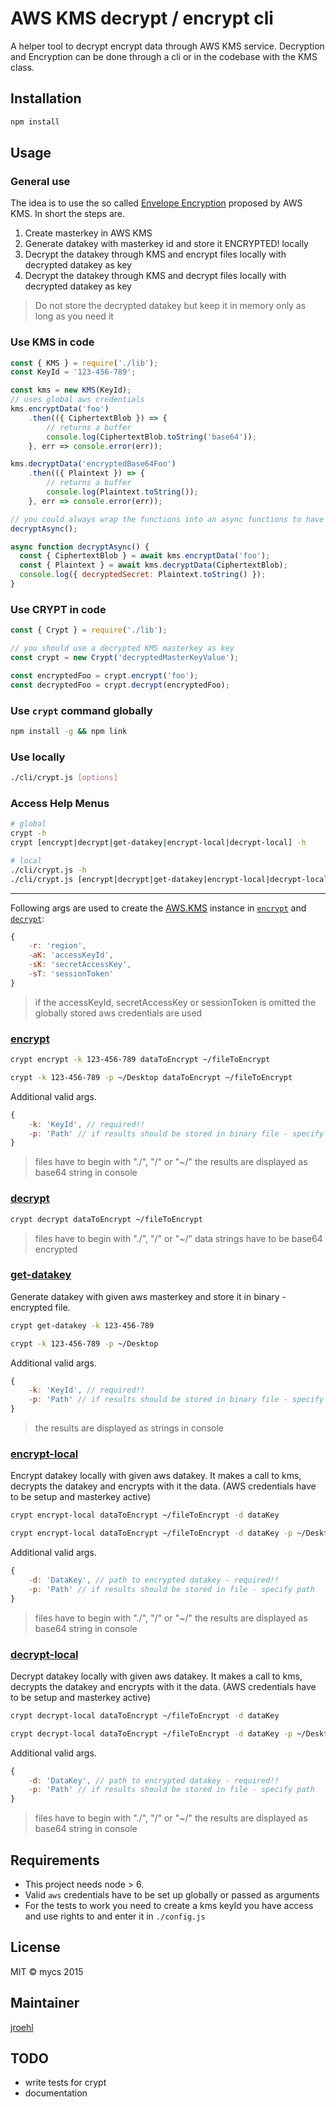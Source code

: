 # AWS KMS decrypt / encrypt cli

A helper tool to decrypt encrypt data through AWS KMS service. Decryption and Encryption can be done through a cli or in the codebase with the KMS class.

## Installation

```bash
npm install
```

## Usage

### General use
The idea is to use the so called [Envelope Encryption](http://docs.aws.amazon.com/kms/latest/developerguide/workflow.html "Envelope Encryption") proposed by AWS KMS.
In short the steps are.
1. Create masterkey in AWS KMS
2. Generate datakey with masterkey id and store it ENCRYPTED! locally
3. Decrypt the datakey through KMS and encrypt files locally with decrypted datakey as key
4. Decrypt the datakey through KMS and decrypt files locally with decrypted datakey as key

> Do not store the decrypted datakey but keep it in memory only as long as you need it

### Use KMS in code

```javascript
const { KMS } = require('./lib');
const KeyId = '123-456-789';

const kms = new KMS(KeyId);
// uses global aws credentials
kms.encryptData('foo')
    .then(({ CiphertextBlob }) => {
        // returns a buffer
        console.log(CiphertextBlob.toString('base64'));
    }, err => console.error(err));

kms.decryptData('encryptedBase64Foo')
    .then(({ Plaintext }) => {
        // returns a buffer
        console.log(Plaintext.toString());
    }, err => console.error(err));

// you could always wrap the functions into an async functions to have an synchronous workflow
decryptAsync();

async function decryptAsync() {
  const { CiphertextBlob } = await kms.encryptData('foo');
  const { Plaintext } = await kms.decryptData(CiphertextBlob);
  console.log({ decryptedSecret: Plaintext.toString() });
}
```

### Use CRYPT in code

```javascript
const { Crypt } = require('./lib');

// you should use a decrypted KMS masterkey as key
const crypt = new Crypt('decryptedMasterKeyValue');

const encryptedFoo = crypt.encrypt('foo');
const decryptedFoo = crypt.decrypt(encryptedFoo);

```

### Use `crypt` command globally
```bash
npm install -g && npm link
```

### Use locally
```bash
./cli/crypt.js [options]
```

### Access Help Menus

```bash
# global
crypt -h
crypt [encrypt|decrypt|get-datakey|encrypt-local|decrypt-local] -h

# local
./cli/crypt.js -h
./cli/crypt.js [encrypt|decrypt|get-datakey|encrypt-local|decrypt-local] -h
```
___

Following args are used to create the [AWS.KMS](http://docs.aws.amazon.com/AWSJavaScriptSDK/latest/AWS/KMS.html#constructor-property "AWS.KMS") instance in [`encrypt`](#encrypt) and [`decrypt`](#decrypt):

```javascript
{
    -r: 'region',
    -aK: 'accessKeyId',
    -sK: 'secretAccessKey',
    -sT: 'sessionToken'
}
```

> if the accessKeyId, secretAccessKey or sessionToken is omitted the globally stored aws credentials are used

<a name="encrypt"></a>
### [encrypt](http://docs.aws.amazon.com/AWSJavaScriptSDK/latest/AWS/KMS.html#encrypt-property "encrypt aws docu")

```bash
crypt encrypt -k 123-456-789 dataToEncrypt ~/fileToEncrypt

crypt -k 123-456-789 -p ~/Desktop dataToEncrypt ~/fileToEncrypt
```

Additional valid args.
```javascript
{
    -k: 'KeyId', // required!!
    -p: 'Path' // if results should be stored in binary file - specify path
}
```

> files have to begin with "./", "/" or "~/"
> the results are displayed as base64 string in console

<a name="decrypt"></a>
### [decrypt](http://docs.aws.amazon.com/AWSJavaScriptSDK/latest/AWS/KMS.html#decrypt-property "decrypt aws docu")

```bash
crypt decrypt dataToEncrypt ~/fileToEncrypt
```
> files have to begin with "./", "/" or "~/"
> data strings have to be base64 encrypted

<a name="get-datakey"></a>
### [get-datakey](http://docs.aws.amazon.com/AWSJavaScriptSDK/latest/AWS/KMS.html#generateDataKey-property "generateDataKey aws docu")

Generate datakey with given aws masterkey and store it in binary - encrypted file.

```bash
crypt get-datakey -k 123-456-789

crypt -k 123-456-789 -p ~/Desktop
```

Additional valid args.
```javascript
{
    -k: 'KeyId', // required!!
    -p: 'Path' // if results should be stored in binary file - specify path
}
```

> the results are displayed as strings in console

<a name="encrypt-local"></a>
### [encrypt-local](https://nodejs.org/api/crypto.html#crypto_class_cipher "crypto nodejs docu")

Encrypt datakey locally with given aws datakey. It makes a call to kms, decrypts the datakey and encrypts with it the data. (AWS credentials have to be setup and masterkey active)

```bash
crypt encrypt-local dataToEncrypt ~/fileToEncrypt -d dataKey

crypt encrypt-local dataToEncrypt ~/fileToEncrypt -d dataKey -p ~/Desktop
```

Additional valid args.
```javascript
{
    -d: 'DataKey', // path to encrypted datakey - required!!
    -p: 'Path' // if results should be stored in file - specify path
}
```

> files have to begin with "./", "/" or "~/"
> the results are displayed as base64 string in console

<a name="decrypt-local"></a>
### [decrypt-local](https://nodejs.org/api/crypto.html#crypto_class_cipher "crypto nodejs docu")

Decrypt datakey locally with given aws datakey. It makes a call to kms, decrypts the datakey and encrypts with it the data. (AWS credentials have to be setup and masterkey active)

```bash
crypt decrypt-local dataToEncrypt ~/fileToEncrypt -d dataKey

crypt decrypt-local dataToEncrypt ~/fileToEncrypt -d dataKey -p ~/Desktop
```

Additional valid args.
```javascript
{
    -d: 'DataKey', // path to encrypted datakey - required!!
    -p: 'Path' // if results should be stored in file - specify path
}
```

> files have to begin with "./", "/" or "~/"
> the results are displayed as base64 string in console


## Requirements

- This project needs node > 6.
- Valid `aws` credentials have to be set up globally or passed as arguments
- For the tests to work you need to create a kms keyId you have access and use rights to and enter it in `./config.js`

## License
MIT
© mycs 2015

## Maintainer
[jroehl](https://github.com/jroehl "jroehl")

## TODO
- write tests for crypt
- documentation